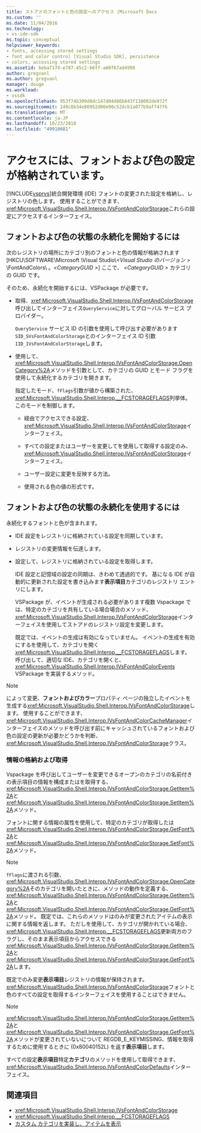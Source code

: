 ```yaml
---
title: ストアドのフォントと色の設定へのアクセス |Microsoft Docs
ms.custom: ''
ms.date: 11/04/2016
ms.technology:
- vs-ide-sdk
ms.topic: conceptual
helpviewer_keywords:
- fonts, accessing stored settings
- font and color control [Visual Studio SDK], persistence
- colors, accessing stored settings
ms.assetid: beba7174-e787-45c2-b6ff-a60f67ad4998
author: gregvanl
ms.author: gregvanl
manager: douge
ms.workload:
- vssdk
ms.openlocfilehash: 953f74b309d8dc147d04d86b843f138002de972f
ms.sourcegitcommit: 240c8b34e80952d00e90c52dcb1a077b9aff47f6
ms.translationtype: MT
ms.contentlocale: ja-JP
ms.lasthandoff: 10/23/2018
ms.locfileid: "49910681"
---
```

# <a name="access-stored-font-and-color-settings"></a>アクセスには、フォントおよび色の設定が格納されています。
[!INCLUDE[vsprvs](../code-quality/includes/vsprvs_md.md)]統合開発環境 (IDE) フォントの変更された設定を格納し、レジストリの色します。 使用することができます、<xref:Microsoft.VisualStudio.Shell.Interop.IVsFontAndColorStorage>これらの設定にアクセスするインターフェイス。

## <a name="to-initiate-state-persistence-of-fonts-and-colors"></a>フォントおよび色の状態の永続化を開始するには
 次のレジストリの場所にカテゴリ別のフォントと色の情報が格納されます [HKCU\SOFTWARE\Microsoft \Visual Studio\\*\<Visual Studio のバージョン >* \FontAndColors\\ 。*\<CategoryGUID >*] ここで、  *\<CategoryGUID >* カテゴリの GUID です。

 そのため、永続化を開始するには、VSPackage が必要です。

-   取得、<xref:Microsoft.VisualStudio.Shell.Interop.IVsFontAndColorStorage>呼び出してインターフェイス`QueryService`に対してグローバル サービス プロバイダー。

     `QueryService` サービス ID の引数を使用して呼び出す必要があります`SID_SVsFontAndColorStorage`とのインターフェイス ID 引数`IID_IVsFontAndColorStorage`します。

-   使用して、<xref:Microsoft.VisualStudio.Shell.Interop.IVsFontAndColorStorage.OpenCategory%2A>メソッドを引数として、カテゴリの GUID とモード フラグを使用して永続化するカテゴリを開きます。

     指定したモード、`fFlags`引数が値から構築された、<xref:Microsoft.VisualStudio.Shell.Interop.__FCSTORAGEFLAGS>列挙体。 このモードを制御します。

    -   経由でアクセスできる設定、<xref:Microsoft.VisualStudio.Shell.Interop.IVsFontAndColorStorage>インターフェイス。

    -   すべての設定またはユーザーを変更してを使用して取得する設定のみ、<xref:Microsoft.VisualStudio.Shell.Interop.IVsFontAndColorStorage>インターフェイス。

    -   ユーザー設定に変更を反映する方法。

    -   使用される色の値の形式です。

## <a name="to-use-state-persistence-of-fonts-and-colors"></a>フォントおよび色の状態の永続化を使用するには
 永続化するフォントと色が含まれます。

- IDE 設定をレジストリに格納されている設定を同期しています。

- レジストリの変更情報を伝達します。

- 設定して、レジストリに格納されている設定を取得します。

  IDE 設定と記憶域の設定の同期は、きわめて透過的です。 基になる IDE が自動的に更新された設定を書き込みます**表示項目**カテゴリのレジストリ エントリにします。

  VSPackage が、イベントが生成される必要があります複数 Vspackage では、特定のカテゴリを共有している場合場合のメソッド、<xref:Microsoft.VisualStudio.Shell.Interop.IVsFontAndColorStorage>インターフェイスを使用してストアドのレジストリ設定を変更します。

  既定では、イベントの生成は有効になっていません。 イベントの生成を有効にするを使用して、カテゴリを開く<xref:Microsoft.VisualStudio.Shell.Interop.__FCSTORAGEFLAGS>します。 呼び出して、適切な IDE、カテゴリを開くと、 <xref:Microsoft.VisualStudio.Shell.Interop.IVsFontAndColorEvents> VSPackage を実装するメソッド。

> [!NOTE]
>  によって変更、**フォントおよびカラー**プロパティ ページの独立したイベントを生成する<xref:Microsoft.VisualStudio.Shell.Interop.IVsFontAndColorStorage>します。 使用することができます、<xref:Microsoft.VisualStudio.Shell.Interop.IVsFontAndColorCacheManager>インターフェイスのメソッドを呼び出す前にキャッシュされているフォントおよび色の設定の更新が必要かどうかを判断、<xref:Microsoft.VisualStudio.Shell.Interop.IVsFontAndColorStorage>クラス。

### <a name="store-and-retrieve-information"></a>情報の格納および取得
 Vspackage を呼び出してユーザーを変更できるオープンのカテゴリの名前付きの表示項目の情報を構成またはを取得する、<xref:Microsoft.VisualStudio.Shell.Interop.IVsFontAndColorStorage.GetItem%2A>と<xref:Microsoft.VisualStudio.Shell.Interop.IVsFontAndColorStorage.SetItem%2A>メソッド。

 フォントに関する情報の属性を使用して、特定のカテゴリが取得したは<xref:Microsoft.VisualStudio.Shell.Interop.IVsFontAndColorStorage.GetFont%2A>と<xref:Microsoft.VisualStudio.Shell.Interop.IVsFontAndColorStorage.SetFont%2A>メソッド。

> [!NOTE]
>  `fFlags`に渡される引数、<xref:Microsoft.VisualStudio.Shell.Interop.IVsFontAndColorStorage.OpenCategory%2A>そのカテゴリを開いたときに、メソッドの動作を定義する、<xref:Microsoft.VisualStudio.Shell.Interop.IVsFontAndColorStorage.GetItem%2A>と<xref:Microsoft.VisualStudio.Shell.Interop.IVsFontAndColorStorage.GetFont%2A>メソッド。 既定では、これらのメソッドはのみが変更されたアイテムの表示に関する情報を返します。 ただしを使用して、カテゴリが開かれている場合、<xref:Microsoft.VisualStudio.Shell.Interop.__FCSTORAGEFLAGS>更新両方のフラグし、そのまま表示項目からアクセスできる<xref:Microsoft.VisualStudio.Shell.Interop.IVsFontAndColorStorage.GetItem%2A>と<xref:Microsoft.VisualStudio.Shell.Interop.IVsFontAndColorStorage.GetFont%2A>します。

 既定でのみ変更**表示項目**レジストリの情報が保持されます。 <xref:Microsoft.VisualStudio.Shell.Interop.IVsFontAndColorStorage>フォントと色のすべての設定を取得するインターフェイスを使用することはできません。

> [!NOTE]
>  <xref:Microsoft.VisualStudio.Shell.Interop.IVsFontAndColorStorage.GetItem%2A>と<xref:Microsoft.VisualStudio.Shell.Interop.IVsFontAndColorStorage.GetFont%2A>メソッドが変更されていないについて REGDB_E_KEYMISSING、情報を取得するために使用するときに (0x80040152L) を返す**表示項目**します。

 すべての設定**表示項目**特定**カテゴリ**のメソッドを使用して取得できます、<xref:Microsoft.VisualStudio.Shell.Interop.IVsFontAndColorDefaults>インターフェイス。

## <a name="see-also"></a>関連項目

- <xref:Microsoft.VisualStudio.Shell.Interop.IVsFontAndColorStorage>
- <xref:Microsoft.VisualStudio.Shell.Interop.__FCSTORAGEFLAGS>
- [カスタム カテゴリを実装し、アイテムを表示](../extensibility/implementing-custom-categories-and-display-items.md)